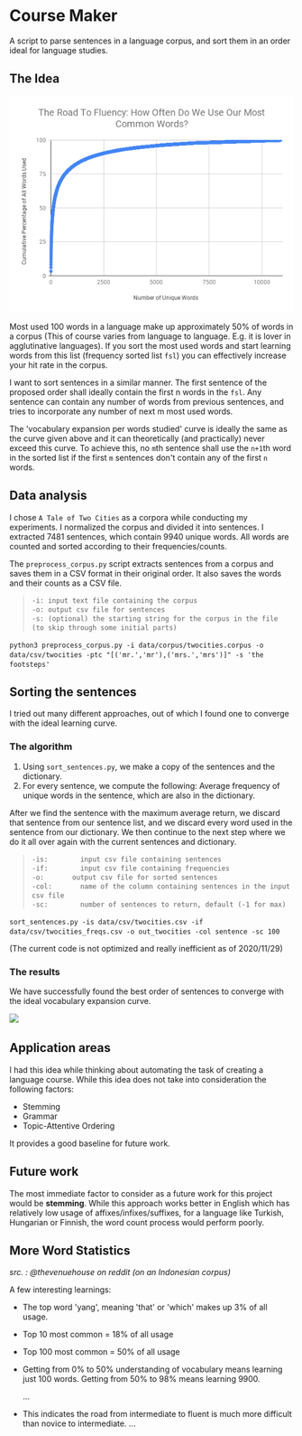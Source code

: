 # Course Maker
A script to parse sentences in a language corpus, and sort them in an order ideal for language studies.

## The Idea

![number of known most used words versus their cumulative usage percentage in the whole corpus. credit: @thevenuehouse on reddit](./media/graph.png)

Most used 100 words in a language make up approximately 50% of words in a corpus (This of course varies from language to language. E.g. it is lover in agglutinative languages). If you sort the most used words and start learning words from this list (frequency sorted list `fsl`) you can effectively increase your hit rate in the corpus. 

I want to sort sentences in a similar manner. The first sentence of the proposed order shall ideally contain the first n words in the `fsl`. Any sentence can contain any number of words from previous sentences, and tries to incorporate any number of next m most used words.

The 'vocabulary expansion per words studied' curve  is ideally the same as the curve given above and it can theoretically (and practically) never exceed this curve. To achieve this, no `m`th sentence shall use the `n+1`th word in the sorted list if the first `m` sentences don't contain any of the first `n` words.

## Data analysis

I chose `A Tale of Two Cities`  as a corpora while conducting my experiments. I normalized the corpus and divided it into sentences. I extracted 7481 sentences, which contain 9940 unique words.  All words are counted and sorted according to their frequencies/counts.

The `preprocess_corpus.py`  script extracts sentences from a corpus and saves them in a CSV format in their original order. It also saves the words and their counts as a CSV file.  

>     -i: input text file containing the corpus
>     -o: output csv file for sentences
>     -s: (optional) the starting string for the corpus in the file (to skip through some initial parts)

`python3 preprocess_corpus.py -i data/corpus/twocities.corpus -o data/csv/twocities -ptc "[('mr.','mr'),('mrs.','mrs')]" -s 'the footsteps'`

## Sorting the sentences

I tried out many different approaches, out of which I found one to converge with the ideal learning curve. 

### The algorithm

1. Using `sort_sentences.py`, we make a copy of the sentences and the dictionary. 
2. For every sentence, we compute the following: Average frequency of unique words in the sentence, which are also in the dictionary. 

After we find the sentence with the maximum average return, we discard that sentence from our sentence list, and we discard every word used in the sentence from our dictionary. We then continue to the next step where we do it all over again with the current sentences and dictionary. 

>     -is:        input csv file containing sentences
>     -if:        input csv file containing frequencies
>     -o: 		output csv file for sorted sentences
>     -col:       name of the column containing sentences in the input csv file
>     -sc:        number of sentences to return, default (-1 for max)

`sort_sentences.py -is data/csv/twocities.csv -if data/csv/twocities_freqs.csv -o out_twocities -col sentence -sc 100`

(The current code is not optimized and really inefficient as of 2020/11/29) 

### The results

We have successfully found the best order of sentences to converge with the ideal vocabulary expansion curve.

![](/home/efe/Documents/personal/coding-fun/coursemaker/coursemaker/media/vcc_comparison.png)

## Application areas

I had this idea while thinking about automating the task of creating a language course. While this idea does not take into consideration the following factors:

* Stemming
* Grammar
* Topic-Attentive Ordering

It provides a good baseline for future work.

## Future work

The most immediate factor to consider as a future work for this project would be **stemming**. While this approach works better in English which has relatively low usage of affixes/infixes/suffixes, for a language like Turkish, Hungarian or Finnish, the word count process would perform poorly.



## More Word Statistics 

*src. : @thevenuehouse on reddit (on an Indonesian corpus)*

A few interesting learnings:

- The top word 'yang', meaning 'that' or 'which' makes up 3% of all usage.

- Top 10 most common = 18% of all usage

- Top 100 most common = 50% of all usage

- Getting from 0% to 50% understanding of vocabulary means learning just 100 words. Getting from 50% to 98% means learning 9900.

  ...

- This indicates the road from intermediate to fluent is much more difficult than novice to intermediate.
  ...

